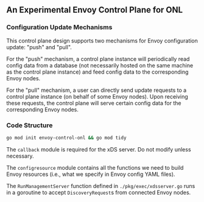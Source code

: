 ## An Experimental Envoy Control Plane for ONL

### Configuration Update Mechanisms

This control plane design supports two mechanisms for Envoy configuration update: "push" and "pull".

For the "push" mechanism, a control plane instance will periodically read config data from a database (not necessarily hosted on the same machine as the control plane instance) and feed config data to the corresponding Envoy nodes.

For the "pull" mechanism, a user can directly send update requests to a control plane instance (on behalf of some Envoy nodes). Upon receiving these requests, the control plane will serve certain config data for the corresponding Envoy nodes.

### Code Structure

```bash
go mod init envoy-control-onl && go mod tidy
```

The `callback` module is required for the xDS server. Do not modify unless necessary.

The `configresource` module contains all the functions we need to build Envoy resources (i.e., what we specify in Envoy config YAML files).

The `RunManagementServer` function defined in `./pkg/exec/xdsserver.go` runs in a goroutine to accept `DiscoveryRequest`s from connected Envoy nodes.